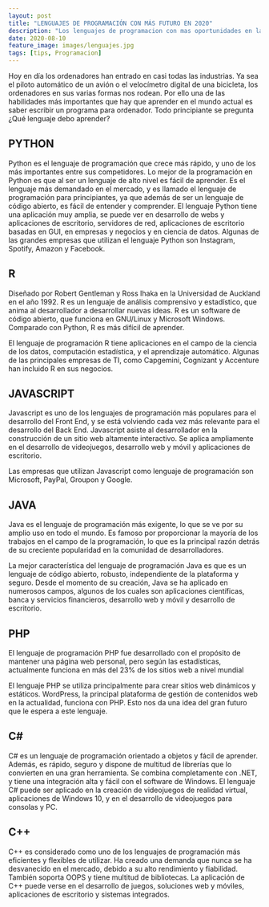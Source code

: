 ```yaml
---
layout: post
title: "LENGUAJES DE PROGRAMACIÓN CON MÁS FUTURO EN 2020"
description: "Los lenguajes de programacion con mas oportunidades en la actualidad"
date: 2020-08-10
feature_image: images/lenguajes.jpg
tags: [tips, Programacion]
---
```


Hoy en día los ordenadores han entrado en casi todas las industrias. Ya sea el piloto automático de un avión o el velocímetro digital de una bicicleta, los ordenadores en sus varias formas nos rodean. Por ello una de las habilidades más importantes que hay que aprender en el mundo actual es saber escribir un programa para ordenador. Todo principiante se pregunta ¿Qué lenguaje debo aprender?

<!--more-->

## PYTHON

Python es el lenguaje de programación que crece más rápido, y uno de los más importantes entre sus competidores. Lo mejor de la programación en Python es que al ser un lenguaje de alto nivel es fácil de aprender. Es el lenguaje más demandado en el mercado, y es llamado el lenguaje de programación para principiantes, ya que además de ser un lenguaje de código abierto, es fácil de entender y comprender. El lenguaje Python tiene una aplicación muy amplia, se puede ver en desarrollo de webs y aplicaciones de escritorio, servidores de red, aplicaciones de escritorio basadas en GUI, en empresas y negocios y en ciencia de datos. Algunas de las grandes empresas que utilizan el lenguaje Python son Instagram, Spotify, Amazon y Facebook.

## R

Diseñado por Robert Gentleman y Ross Ihaka en la Universidad de Auckland en el año 1992. R es un lenguaje de análisis comprensivo y estadístico, que anima al desarrollador a desarrollar nuevas ideas. R es un software de código abierto, que funciona en GNU/Linux y Microsoft Windows. Comparado con Python, R es más difícil de aprender.

El lenguaje de programación R tiene aplicaciones en el campo de la ciencia de los datos, computación estadística, y el aprendizaje automático. Algunas de las principales empresas de TI, como Capgemini, Cognizant y Accenture han incluido R en sus negocios.

## JAVASCRIPT

Javascript es uno de los lenguajes de programación más populares para el desarrollo del Front End, y se está volviendo cada vez más relevante para el desarrollo del Back End. Javascript asiste al desarrollador en la construcción de un sitio web altamente interactivo. Se aplica ampliamente en el desarrollo de videojuegos, desarrollo web y móvil y aplicaciones de escritorio.

Las empresas que utilizan Javascript como lenguaje de programación son Microsoft, PayPal, Groupon y Google.

## JAVA

Java es el lenguaje de programación más exigente, lo que se ve por su amplio uso en todo el mundo. Es famoso por proporcionar la mayoría de los trabajos en el campo de la programación, lo que es la principal razón detrás de su creciente popularidad en la comunidad de desarrolladores.

La mejor característica del lenguaje de programación Java es que es un lenguaje de código abierto, robusto, independiente de la plataforma y seguro. Desde el momento de su creación, Java se ha aplicado en numerosos campos, algunos de los cuales son aplicaciones científicas, banca y servicios financieros, desarrollo web y móvil y desarrollo de escritorio.

## PHP

El lenguaje de programación PHP fue desarrollado con el propósito de mantener una página web personal, pero según las estadísticas, actualmente funciona en más del 23% de los sitios web a nivel mundial

El lenguaje PHP se utiliza principalmente para crear sitios web dinámicos y estáticos. WordPress, la principal plataforma de gestión de contenidos web en la actualidad, funciona con PHP. Esto nos da una idea del gran futuro que le espera a este lenguaje.

## C#

C# es un lenguaje de programación orientado a objetos y fácil de aprender. Además, es rápido, seguro y dispone de multitud de librerías que lo convierten en una gran herramienta. Se combina completamente con .NET, y tiene una integración alta y fácil con el software de Windows. El lenguaje C# puede ser aplicado en la creación de videojuegos de realidad virtual, aplicaciones de Windows 10, y en el desarrollo de videojuegos para consolas y PC.

## C++

C++ es considerado como uno de los lenguajes de programación más eficientes y flexibles de utilizar. Ha creado una demanda que nunca se ha desvanecido en el mercado, debido a su alto rendimiento y fiabilidad. También soporta OOPS y tiene multitud de bibliotecas. La aplicación de C++ puede verse en el desarrollo de juegos, soluciones web y móviles, aplicaciones de escritorio y sistemas integrados.
